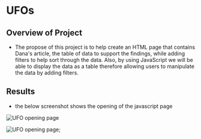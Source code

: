 # UFOs

## Overview of Project

* The propose of this project is to help create an HTML page that contains Dana's article, the table of data to support the findings, while adding filters to help sort through the data. Also, by using JavaScript we will be able to display the data as a table therefore allowing users to manipulate the data by adding filters.

## Results

* the below screenshot shows the opening of the javascript page 

<img src="images/opening.jpg" alt="UFO opening page">

![UFO opening page](images/opening.jpg);


